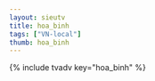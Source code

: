 ```yaml
--- 
layout: sieutv
title: hoa_binh
tags: ["VN-local"]
thumb: hoa_binh
---
```

{% include tvadv key="hoa_binh" %}
